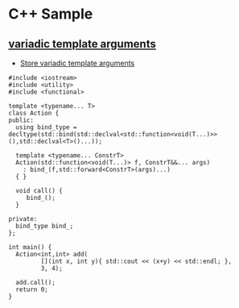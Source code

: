# C++ Sample

## [variadic template arguments](https://en.cppreference.com/w/cpp/language/parameter_pack)
- [Store variadic template arguments](https://stackoverflow.com/questions/16868129/how-to-store-variadic-template-arguments)
```
#include <iostream>
#include <utility>
#include <functional>

template <typename... T>
class Action {
public:
  using bind_type = decltype(std::bind(std::declval<std::function<void(T...)>>(),std::declval<T>()...));

  template <typename... ConstrT>
  Action(std::function<void(T...)> f, ConstrT&&... args)
    : bind_(f,std::forward<ConstrT>(args)...)
  { }

  void call() {
     bind_(); 
  }

private:
  bind_type bind_;
};

int main() {
  Action<int,int> add(
         [](int x, int y){ std::cout << (x+y) << std::endl; },
         3, 4);

  add.call();
  return 0;
}
```
